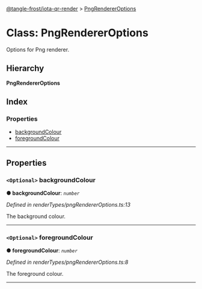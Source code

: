 [@tangle-frost/iota-qr-render](../README.md) > [PngRendererOptions](../classes/pngrendereroptions.md)

# Class: PngRendererOptions

Options for Png renderer.

## Hierarchy

**PngRendererOptions**

## Index

### Properties

* [backgroundColour](pngrendereroptions.md#backgroundcolour)
* [foregroundColour](pngrendereroptions.md#foregroundcolour)

---

## Properties

<a id="backgroundcolour"></a>

### `<Optional>` backgroundColour

**● backgroundColour**: *`number`*

*Defined in renderTypes/pngRendererOptions.ts:13*

The background colour.

___
<a id="foregroundcolour"></a>

### `<Optional>` foregroundColour

**● foregroundColour**: *`number`*

*Defined in renderTypes/pngRendererOptions.ts:8*

The foreground colour.

___

